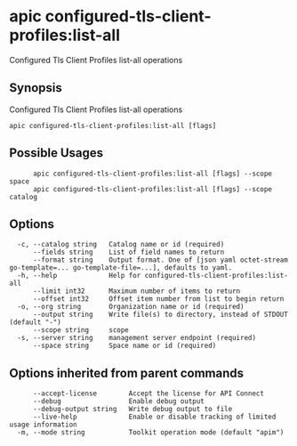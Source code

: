 # apic configured-tls-client-profiles:list-all

Configured Tls Client Profiles list-all operations

## Synopsis

Configured Tls Client Profiles list-all operations

```
apic configured-tls-client-profiles:list-all [flags]
```

## Possible Usages

```
      apic configured-tls-client-profiles:list-all [flags] --scope space
      apic configured-tls-client-profiles:list-all [flags] --scope catalog
```

## Options

```
  -c, --catalog string   Catalog name or id (required)
      --fields string    List of field names to return
      --format string    Output format. One of [json yaml octet-stream go-template=... go-template-file=...], defaults to yaml.
  -h, --help             Help for configured-tls-client-profiles:list-all
      --limit int32      Maximum number of items to return
      --offset int32     Offset item number from list to begin return
  -o, --org string       Organization name or id (required)
      --output string    Write file(s) to directory, instead of STDOUT (default "-")
      --scope string     scope
  -s, --server string    management server endpoint (required)
      --space string     Space name or id (required)
```

## Options inherited from parent commands

```
      --accept-license        Accept the license for API Connect
      --debug                 Enable debug output
      --debug-output string   Write debug output to file
      --live-help             Enable or disable tracking of limited usage information
  -m, --mode string           Toolkit operation mode (default "apim")
```
